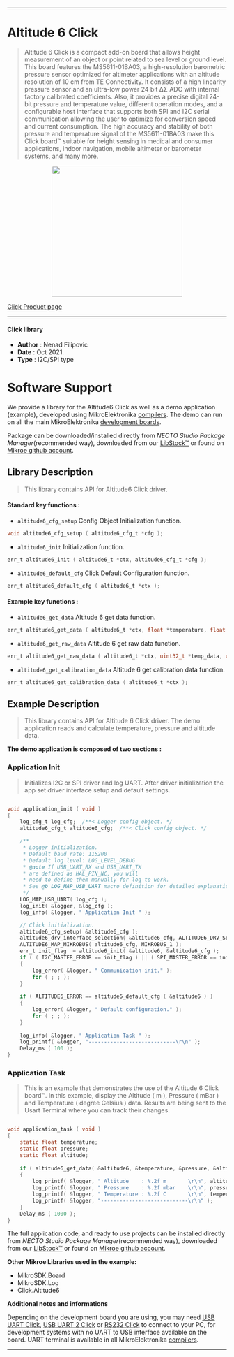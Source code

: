 
---
# Altitude 6 Click

> Altitude 6 Click is a compact add-on board that allows height measurement of an object or point related to sea level or ground level. This board features the MS5611-01BA03, a high-resolution barometric pressure sensor optimized for altimeter applications with an altitude resolution of 10 cm from TE Connectivity. It consists of a high linearity pressure sensor and an ultra-low power 24 bit ΔΣ ADC with internal factory calibrated coefficients. Also, it provides a precise digital 24-bit pressure and temperature value, different operation modes, and a configurable host interface that supports both SPI and I2C serial communication allowing the user to optimize for conversion speed and current consumption. The high accuracy and stability of both pressure and temperature signal of the MS5611-01BA03 make this Click board™ suitable for height sensing in medical and consumer applications, indoor navigation, mobile altimeter or barometer systems, and many more.

<p align="center">
  <img src="https://download.mikroe.com/images/click_for_ide/altitude6_click.png" height=300px>
</p>

[Click Product page](https://www.mikroe.com/altitude-6-click)

---


#### Click library

- **Author**        : Nenad Filipovic
- **Date**          : Oct 2021.
- **Type**          : I2C/SPI type


# Software Support

We provide a library for the Altitude6 Click
as well as a demo application (example), developed using MikroElektronika
[compilers](https://www.mikroe.com/necto-studio).
The demo can run on all the main MikroElektronika [development boards](https://www.mikroe.com/development-boards).

Package can be downloaded/installed directly from *NECTO Studio Package Manager*(recommended way), downloaded from our [LibStock&trade;](https://libstock.mikroe.com) or found on [Mikroe github account](https://github.com/MikroElektronika/mikrosdk_click_v2/tree/master/clicks).

## Library Description

> This library contains API for Altitude6 Click driver.

#### Standard key functions :

- `altitude6_cfg_setup` Config Object Initialization function.
```c
void altitude6_cfg_setup ( altitude6_cfg_t *cfg );
```

- `altitude6_init` Initialization function.
```c
err_t altitude6_init ( altitude6_t *ctx, altitude6_cfg_t *cfg );
```

- `altitude6_default_cfg` Click Default Configuration function.
```c
err_t altitude6_default_cfg ( altitude6_t *ctx );
```

#### Example key functions :

- `altitude6_get_data` Altitude 6 get data function.
```c
err_t altitude6_get_data ( altitude6_t *ctx, float *temperature, float *pressure, float *altitude );
```

- `altitude6_get_raw_data` Altitude 6 get raw data function.
```c
err_t altitude6_get_raw_data ( altitude6_t *ctx, uint32_t *temp_data, uint32_t *press_data );
```

- `altitude6_get_calibration_data` Altitude 6 get calibration data function.
```c
err_t altitude6_get_calibration_data ( altitude6_t *ctx );
```

## Example Description

> This library contains API for Altitude 6 Click driver.
> The demo application reads and calculate 
> temperature, pressure and altitude data.

**The demo application is composed of two sections :**

### Application Init

> Initializes I2C or SPI driver and log UART.
> After driver initialization the app set 
> driver interface setup and  default settings.

```c

void application_init ( void )
{
    log_cfg_t log_cfg;  /**< Logger config object. */
    altitude6_cfg_t altitude6_cfg;  /**< Click config object. */

    /** 
     * Logger initialization.
     * Default baud rate: 115200
     * Default log level: LOG_LEVEL_DEBUG
     * @note If USB_UART_RX and USB_UART_TX 
     * are defined as HAL_PIN_NC, you will 
     * need to define them manually for log to work. 
     * See @b LOG_MAP_USB_UART macro definition for detailed explanation.
     */
    LOG_MAP_USB_UART( log_cfg );
    log_init( &logger, &log_cfg );
    log_info( &logger, " Application Init " );

    // Click initialization.
    altitude6_cfg_setup( &altitude6_cfg );
    altitude6_drv_interface_selection( &altitude6_cfg, ALTITUDE6_DRV_SEL_I2C );
    ALTITUDE6_MAP_MIKROBUS( altitude6_cfg, MIKROBUS_1 );
    err_t init_flag  = altitude6_init( &altitude6, &altitude6_cfg );
    if ( ( I2C_MASTER_ERROR == init_flag ) || ( SPI_MASTER_ERROR == init_flag ) )
    {
        log_error( &logger, " Communication init." );
        for ( ; ; );
    }
    
    if ( ALTITUDE6_ERROR == altitude6_default_cfg ( &altitude6 ) )
    {
        log_error( &logger, " Default configuration." );
        for ( ; ; );
    }
    
    log_info( &logger, " Application Task " );
    log_printf( &logger, "----------------------------\r\n" );
    Delay_ms ( 100 );
}

```

### Application Task

> This is an example that demonstrates the use of the Altitude 6 Click board™.
> In this example, display the Altitude ( m ), 
> Pressure ( mBar ) and Temperature ( degree Celsius ) data.
> Results are being sent to the Usart Terminal where you can track their changes.

```c

void application_task ( void )
{
    static float temperature;
    static float pressure;
    static float altitude;
    
    if ( altitude6_get_data( &altitude6, &temperature, &pressure, &altitude ) == ALTITUDE6_OK )
    {
        log_printf( &logger, " Altitude    : %.2f m       \r\n", altitude );
        log_printf( &logger, " Pressure    : %.2f mbar    \r\n", pressure );
        log_printf( &logger, " Temperature : %.2f C       \r\n", temperature );
        log_printf( &logger, "----------------------------\r\n" );   
    }
    Delay_ms ( 1000 );
}

```

The full application code, and ready to use projects can be installed directly from *NECTO Studio Package Manager*(recommended way), downloaded from our [LibStock&trade;](https://libstock.mikroe.com) or found on [Mikroe github account](https://github.com/MikroElektronika/mikrosdk_click_v2/tree/master/clicks).

**Other Mikroe Libraries used in the example:**

- MikroSDK.Board
- MikroSDK.Log
- Click.Altitude6

**Additional notes and informations**

Depending on the development board you are using, you may need
[USB UART Click](https://www.mikroe.com/usb-uart-click),
[USB UART 2 Click](https://www.mikroe.com/usb-uart-2-click) or
[RS232 Click](https://www.mikroe.com/rs232-click) to connect to your PC, for
development systems with no UART to USB interface available on the board. UART
terminal is available in all MikroElektronika
[compilers](https://shop.mikroe.com/compilers).

---
